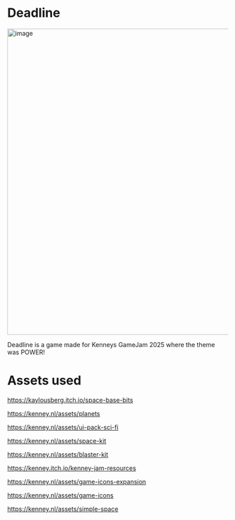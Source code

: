 # Deadline
<img width="1279" height="697" alt="image" src="https://github.com/user-attachments/assets/3863606c-18ad-4ec0-bcd2-021680b11c9e" />

Deadline is a game made for Kenneys GameJam 2025 where the theme was POWER!

# Assets used
https://kaylousberg.itch.io/space-base-bits

https://kenney.nl/assets/planets

https://kenney.nl/assets/ui-pack-sci-fi

https://kenney.nl/assets/space-kit

https://kenney.nl/assets/blaster-kit

https://kenney.itch.io/kenney-jam-resources

https://kenney.nl/assets/game-icons-expansion

https://kenney.nl/assets/game-icons

https://kenney.nl/assets/simple-space
